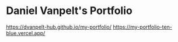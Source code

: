 # Daniel Vanpelt's Portfolio

https://dvanpelt-hub.github.io/my-portfolio/
https://my-portfolio-ten-blue.vercel.app/
